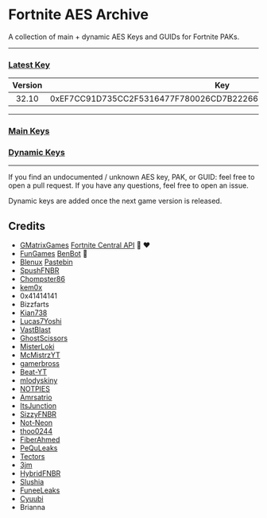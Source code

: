 # Fortnite AES Archive

A collection of main + dynamic AES Keys and GUIDs for Fortnite PAKs.
___

### [Latest Key](https://github.com/dippyshere/fortnite-aes-archive/blob/master/archive/readme.md#chapter-5-season-5-chapter-2-remix)

| Version |                                Key                                 |
|:-------:|:------------------------------------------------------------------:|
|  32.10  | 0xEF7CC91D735CC2F5316477F780026CD7B2226600A001168B6CB062D7EA9D3121 |

___

### [Main Keys](https://github.com/dippyshere/fortnite-aes-archive/tree/master/archive/readme.md)

### [Dynamic Keys](https://github.com/dippyshere/fortnite-aes-archive/tree/master/archive/dynamic)

___

If you find an undocumented / unknown AES key, PAK, or GUID: feel free to open a pull request. If you have any
questions, feel free to open an issue.

Dynamic keys are added once the next game version is released.

## Credits

- [GMatrixGames](https://github.com/GMatrixGames) [Fortnite Central API](https://fortnitecentral.genxgames.gg/api/v1/aes) 🫡 ❤️
- [FunGames](https://github.com/FabianFG) [BenBot](https://benbotfn.tk/api/v1/aes) 🫡
- [Blenux](https://github.com/Blenux) [Pastebin](https://pastebin.com/raw/SCWdTWbj)
- [SpushFNBR](https://github.com/SpushFN-BR)
- [Chompster86](https://github.com/Chompster86)
- [kem0x](https://github.com/kem0x)
- 0x41414141
- Bizzfarts
- [Kian738](https://github.com/Kian738)
- [Lucas7Yoshi](https://github.com/Lucas7Yoshi)
- [VastBlast](https://github.com/VastBlast)
- [GhostScissors](https://github.com/GhostScissors)
- [MisterLoki](https://github.com/MisterLoki)
- [McMistrzYT](https://github.com/McMistrzYT)
- [gamerbross](https://github.com/gamerbross)
- [Beat-YT](https://github.com/Beat-YT)
- [mlodyskiny](https://github.com/mlodyskiny)
- [NOTPIES](https://github.com/NOTPIES)
- [Amrsatrio](https://github.com/Amrsatrio)
- [ItsJunction](https://github.com/ItsJunction)
- [SizzyFNBR](https://github.com/SizzyFNBR)
- [Not-Neon](https://github.com/Not-Neon)
- [thoo0244](https://github.com/thoo0224)
- [FiberAhmed](https://github.com/FiberAhmed)
- [PeQuLeaks](https://github.com/PeQuLeaks)
- [Tectors](https://github.com/Tectors)
- [3jm](https://github.com/3jm)
- [HybridFNBR](https://github.com/HybridFNBR)
- [Slushia](https://github.com/Slushia)
- [FuneeLeaks](https://github.com/funeeleaks)
- [Cyuubi](https://github.com/daCyuubi)
- Brianna
